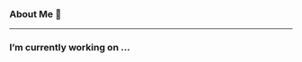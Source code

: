 ### About Me 👋

---

### I’m currently working on ...

<!--
**jackwebster/jackwebster** is a ✨ _special_ ✨ repository because its `README.md` (this file) appears on your GitHub profile.

Here are some ideas to get you started:

- 🔭 I’m currently working on ...
- Currently learning ...



- 💬 Ask me about ...
- 📫 How to reach me: ...
- 😄 Pronouns: ...
- ⚡ Fun fact: ...
-->
